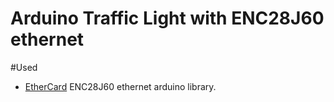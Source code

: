 Arduino Traffic Light with ENC28J60 ethernet
===================================

#Used
* [EtherCard](https://github.com/njh/EtherCard) ENC28J60 ethernet arduino library. 